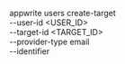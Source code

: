 appwrite users create-target \
    --user-id <USER_ID> \
    --target-id <TARGET_ID> \
    --provider-type email \
    --identifier <IDENTIFIER>
